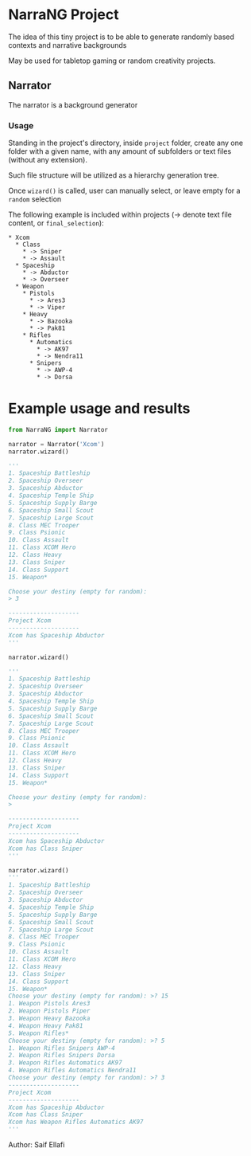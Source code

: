 # NarraNG Project

The idea of this tiny project is to be able to generate randomly based contexts and narrative backgrounds

May be used for tabletop gaming or random creativity projects.

## Narrator
The narrator is a background generator
### Usage
Standing in the project's directory, inside `project` folder, create any one folder with a given name, with any amount of subfolders or text files (without any extension).

Such file structure will be utilized as a hierarchy generation tree.

Once `wizard()` is called, user can manually select, or leave empty for a `random` selection

The following example is included within projects (-> denote text file content, or `final_selection`):

```
* Xcom
  * Class
    * -> Sniper
    * -> Assault
  * Spaceship
    * -> Abductor
    * -> Overseer
  * Weapon
    * Pistols
      * -> Ares3
      * -> Viper
    * Heavy
      * -> Bazooka
      * -> Pak81
    * Rifles
      * Automatics
        * -> AK97
        * -> Nendra11
      * Snipers
        * -> AWP-4
        * -> Dorsa
```        
# Example usage and results
```python
from NarraNG import Narrator

narrator = Narrator('Xcom')
narrator.wizard()

'''
1. Spaceship Battleship
2. Spaceship Overseer
3. Spaceship Abductor
4. Spaceship Temple Ship
5. Spaceship Supply Barge
6. Spaceship Small Scout
7. Spaceship Large Scout
8. Class MEC Trooper
9. Class Psionic
10. Class Assault
11. Class XCOM Hero
12. Class Heavy
13. Class Sniper
14. Class Support
15. Weapon*

Choose your destiny (empty for random): 
> 3

--------------------
Project Xcom
--------------------
Xcom has Spaceship Abductor
'''

narrator.wizard()

'''
1. Spaceship Battleship
2. Spaceship Overseer
3. Spaceship Abductor
4. Spaceship Temple Ship
5. Spaceship Supply Barge
6. Spaceship Small Scout
7. Spaceship Large Scout
8. Class MEC Trooper
9. Class Psionic
10. Class Assault
11. Class XCOM Hero
12. Class Heavy
13. Class Sniper
14. Class Support
15. Weapon*

Choose your destiny (empty for random):
>

--------------------
Project Xcom
--------------------
Xcom has Spaceship Abductor
Xcom has Class Sniper
'''

narrator.wizard()
'''
1. Spaceship Battleship
2. Spaceship Overseer
3. Spaceship Abductor
4. Spaceship Temple Ship
5. Spaceship Supply Barge
6. Spaceship Small Scout
7. Spaceship Large Scout
8. Class MEC Trooper
9. Class Psionic
10. Class Assault
11. Class XCOM Hero
12. Class Heavy
13. Class Sniper
14. Class Support
15. Weapon*
Choose your destiny (empty for random): >? 15
1. Weapon Pistols Ares3
2. Weapon Pistols Piper
3. Weapon Heavy Bazooka
4. Weapon Heavy Pak81
5. Weapon Rifles*
Choose your destiny (empty for random): >? 5
1. Weapon Rifles Snipers AWP-4
2. Weapon Rifles Snipers Dorsa
3. Weapon Rifles Automatics AK97
4. Weapon Rifles Automatics Nendra11
Choose your destiny (empty for random): >? 3
--------------------
Project Xcom
--------------------
Xcom has Spaceship Abductor
Xcom has Class Sniper
Xcom has Weapon Rifles Automatics AK97
'''
```

Author: Saif Ellafi